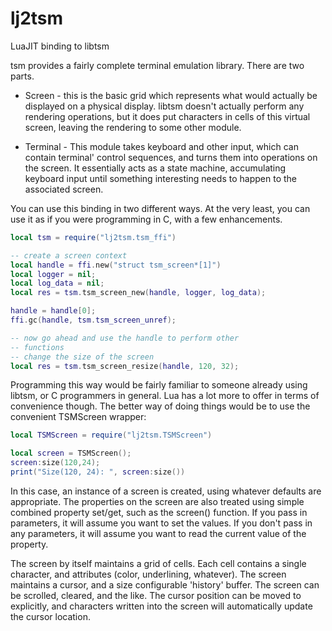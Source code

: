 # lj2tsm
LuaJIT binding to libtsm

tsm provides a fairly complete terminal emulation library.  There are two parts.
* Screen - this is the basic grid which represents what would actually be displayed
on a physical display.  libtsm doesn't actually perform any rendering operations, but
it does put characters in cells of this virtual screen, leaving the rendering to some other module.

* Terminal - This module takes keyboard and other input, which can contain terminal'
control sequences, and turns them into operations on the screen.  It essentially acts 
as a state machine, accumulating keyboard input until something interesting needs to 
happen to the associated screen.

You can use this binding in two different ways.  At the very least, you can use 
it as if you were programming in C, with a few enhancements.

```lua
local tsm = require("lj2tsm.tsm_ffi")

-- create a screen context
local handle = ffi.new("struct tsm_screen*[1]")
local logger = nil;
local log_data = nil;
local res = tsm.tsm_screen_new(handle, logger, log_data);

handle = handle[0];
ffi.gc(handle, tsm.tsm_screen_unref);

-- now go ahead and use the handle to perform other 
-- functions
-- change the size of the screen
local res = tsm.tsm_screen_resize(handle, 120, 32);
```

Programming this way would be fairly familiar to someone already
using libtsm, or C programmers in general.  Lua has a lot more to offer
in terms of convenience though.  The better way of doing things would be 
to use the convenient TSMScreen wrapper:

```lua
local TSMScreen = require("lj2tsm.TSMScreen")

local screen = TSMScreen();
screen:size(120,24);
print("Size(120, 24): ", screen:size())
```

In this case, an instance of a screen is created, using whatever defaults are
appropriate.  The properties on the screen are also treated using simple 
combined property set/get, such as the screen() function.  If you pass in 
parameters, it will assume you want to set the values.  If you don't pass in 
any parameters, it will assume you want to read the current value of the 
property.  

The screen by itself maintains a grid of cells.  Each cell contains a single
character, and attributes (color, underlining, whatever).  The screen maintains a 
cursor, and a size configurable 'history' buffer.  The screen can be scrolled, cleared, and the like.  The cursor position can be moved to explicitly, and 
characters written into the screen will automatically update the cursor location.

